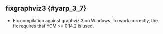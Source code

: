 fixgraphviz3 {#yarp_3_7}
-----------

* Fix compilation against graphviz 3 on Windows. To work correctly, the fix requires that YCM >= 0.14.2 is used.
